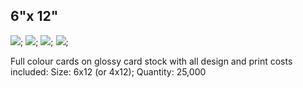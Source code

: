 ## 6"x 12"

![](//placehold.it/458x225);
![](//placehold.it/458x225);
![](//placehold.it/458x225);
![](//placehold.it/458x225);

Full colour cards on glossy card stock with all design and print costs included: Size: 6x12 (or 4x12); Quantity: 25,000